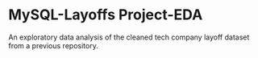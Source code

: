 # MySQL-Layoffs Project-EDA
An exploratory data analysis of the cleaned tech company layoff dataset from a previous repository.
